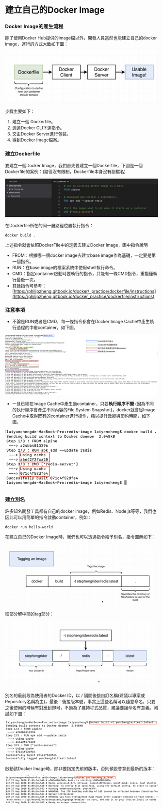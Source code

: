 # 建立自己的Docker Image

### Docker Image的產生流程

除了使用Docker Hub提供的image檔以外，開發人員當然也能建立自己的docker image，運行的方式大致如下圖：

![credit to: Stephen Grider](../.gitbook/assets/jie-tu-20200826-shang-wu-11.03.17.png)

步驟主要如下：

1. 建立一個 Dockerfile。
2. 透過Docker CLI下達指令。
3. 交由Docker Server進行包裝。
4. 得到Docker Image檔案。

### 建立Dockerfile

要建立一個Docker Image，我們首先要建立一個Dockerfile，下圖是一個Dockerfile的案例：\(路徑沒有限制，Dockerfile本身沒有副檔名\)

![](../.gitbook/assets/jie-tu-20200826-xia-wu-3.21.04.png)

在Dockerfile所在的同一層路徑位置執行指令：

```text
docker build .
```

上述指令就會依照DockerFile中的定義去建立Docker Image，圖中指令說明

* FROM：根據哪一個docker image去建立base image作為基礎，一定要是第一個指令。
* RUN：在base image的檔案系統中使用shell執行命令。
* CMD：指定container啟動時要執行的指令，只能有一條CMD指令，重複僅執行最後一次。
* 其餘指令可參考：[https://philipzheng.gitbook.io/docker\_practice/dockerfile/instructions](https://philipzheng.gitbook.io/docker_practice/dockerfile/instructions)

### 注意事項

* 不論是RUN或者是CMD，每一條指令都會在Docker Image Cache中產生執行過程的中繼container，如下圖。

![&#x7B2C;&#x4E00;&#x6B21;&#x57F7;&#x884C;](../.gitbook/assets/jie-tu-20200826-xia-wu-4.36.27.png)

* 一旦已經在Image Cache中產生過container，只要**執行順序不變** \(因為不同的執行順序會產生不同內容的File System Snapshot\)，docker就會從Image Cache中取得既有的container進行操作，藉以提升效能與節約時間，如下圖。

![&#x7B2C;&#x4E8C;&#x6B21;&#x57F7;&#x884C;](../.gitbook/assets/jie-tu-20200826-xia-wu-5.01.22.png)

### 建立別名

許多知名開發工具都有自己的docker image，例如Redis、Node.js等等，我們也因此可以用簡單的指令啟動container，例如：

```text
docker run hello-world
```

在建立自己的Docker Image時，我們也可以透過指令給予別名，指令圖解如下：

![credit to: Stephen Grider](../.gitbook/assets/jie-tu-20200826-xia-wu-5.21.17.png)

細部分解中間的tag部分：

![credit to: Stephen Grider](../.gitbook/assets/jie-tu-20200826-xia-wu-5.20.07.png)

別名的最前段為使用者的Docker ID，以 / 隔開後接自訂名稱\(建議以專案或Repository名稱為主\)，最後：後接版本號，事實上這些名稱可以隨意命名，只要之後使用的時候有對應到即可，不過為了維持程式品質，建議要讓命名有意義。測試如下圖：

![](../.gitbook/assets/jie-tu-20200827-shang-wu-9.07.33.png)

啟動該Docker Image時，除非要指定先前的版本，否則預設會拿到最新的版本：

![](../.gitbook/assets/jie-tu-20200827-shang-wu-9.12.32.png)

